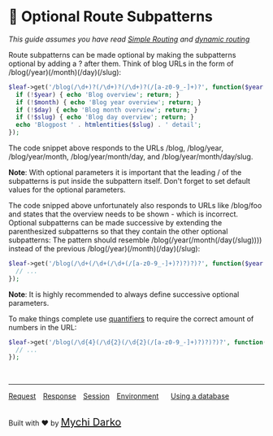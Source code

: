 # 🎐 Optional Route Subpatterns

*This guide assumes you have read [Simple Routing](2.2-beta/routing) and [dynamic routing](2.2-beta/routing/dynamic)*

Route subpatterns can be made optional by making the subpatterns optional by adding a ? after them. Think of blog URLs in the form of /blog(/year)(/month)(/day)(/slug):

```php
$leaf->get('/blog(/\d+)?(/\d+)?(/\d+)?(/[a-z0-9_-]+)?', function($year = null, $month = null, $day = null, $slug = null) {
  if (!$year) { echo 'Blog overview'; return; }
  if (!$month) { echo 'Blog year overview'; return; }
  if (!$day) { echo 'Blog month overview'; return; }
  if (!$slug) { echo 'Blog day overview'; return; }
  echo 'Blogpost ' . htmlentities($slug) . ' detail';
});
```

The code snippet above responds to the URLs /blog, /blog/year, /blog/year/month, /blog/year/month/day, and /blog/year/month/day/slug.

**Note**: With optional parameters it is important that the leading / of the subpatterns is put inside the subpattern itself. Don't forget to set default values for the optional parameters.

The code snipped above unfortunately also responds to URLs like /blog/foo and states that the overview needs to be shown - which is incorrect. Optional subpatterns can be made successive by extending the parenthesized subpatterns so that they contain the other optional subpatterns: The pattern should resemble /blog(/year(/month(/day(/slug)))) instead of the previous /blog(/year)(/month)(/day)(/slug):

```php
$leaf->get('/blog(/\d+(/\d+(/\d+(/[a-z0-9_-]+)?)?)?)?', function($year = null, $month = null, $day = null, $slug = null) {
  // ...
});
```

**Note**: It is highly recommended to always define successive optional parameters.

To make things complete use [quantifiers](http://www.php.net/manual/en/regexp.reference.repetition.php) to require the correct amount of numbers in the URL:

```php
$leaf->get('/blog(/\d{4}(/\d{2}(/\d{2}(/[a-z0-9_-]+)?)?)?)?', function($year = null, $month = null, $day = null, $slug = null) {
  // ...
});
```

<br>
<hr>

<a href="#/2.2-beta/http/request" style="margin: 0px">Request</a>
<a href="#/2.2-beta/http/response" style="margin: 0px 10px;">Response</a>
<a href="#/2.2-beta/http/session" style="margin: 0px; 10px;">Session</a>
<a href="#/2.2-beta/environment" style="margin: 0px 10px;">Environment</a>
<a href="#/2.2-beta/database" style="margin: 0px 10px;">Using a database</a>

<br>
Built with ❤ by <a href="https://mychi.netlify.com" style="font-size: 20px; color: #111;" target="_blank">Mychi Darko</a>
